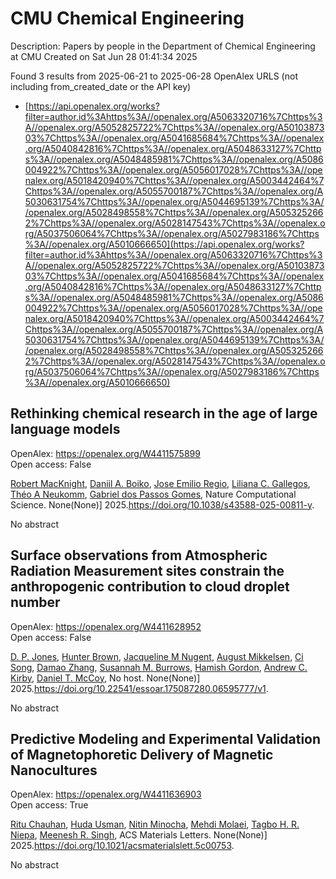 # CMU Chemical Engineering
Description: Papers by people in the Department of Chemical Engineering at CMU
Created on Sat Jun 28 01:41:34 2025

Found 3 results from 2025-06-21 to 2025-06-28
OpenAlex URLS (not including from_created_date or the API key)
- [https://api.openalex.org/works?filter=author.id%3Ahttps%3A//openalex.org/A5063320716%7Chttps%3A//openalex.org/A5052825722%7Chttps%3A//openalex.org/A5010387303%7Chttps%3A//openalex.org/A5041685684%7Chttps%3A//openalex.org/A5040842816%7Chttps%3A//openalex.org/A5048633127%7Chttps%3A//openalex.org/A5048485981%7Chttps%3A//openalex.org/A5086004922%7Chttps%3A//openalex.org/A5056017028%7Chttps%3A//openalex.org/A5018420940%7Chttps%3A//openalex.org/A5003442464%7Chttps%3A//openalex.org/A5055700187%7Chttps%3A//openalex.org/A5030631754%7Chttps%3A//openalex.org/A5044695139%7Chttps%3A//openalex.org/A5028498558%7Chttps%3A//openalex.org/A5053252662%7Chttps%3A//openalex.org/A5028147543%7Chttps%3A//openalex.org/A5037506064%7Chttps%3A//openalex.org/A5027983186%7Chttps%3A//openalex.org/A5010666650](https://api.openalex.org/works?filter=author.id%3Ahttps%3A//openalex.org/A5063320716%7Chttps%3A//openalex.org/A5052825722%7Chttps%3A//openalex.org/A5010387303%7Chttps%3A//openalex.org/A5041685684%7Chttps%3A//openalex.org/A5040842816%7Chttps%3A//openalex.org/A5048633127%7Chttps%3A//openalex.org/A5048485981%7Chttps%3A//openalex.org/A5086004922%7Chttps%3A//openalex.org/A5056017028%7Chttps%3A//openalex.org/A5018420940%7Chttps%3A//openalex.org/A5003442464%7Chttps%3A//openalex.org/A5055700187%7Chttps%3A//openalex.org/A5030631754%7Chttps%3A//openalex.org/A5044695139%7Chttps%3A//openalex.org/A5028498558%7Chttps%3A//openalex.org/A5053252662%7Chttps%3A//openalex.org/A5028147543%7Chttps%3A//openalex.org/A5037506064%7Chttps%3A//openalex.org/A5027983186%7Chttps%3A//openalex.org/A5010666650)

## Rethinking chemical research in the age of large language models   

OpenAlex: https://openalex.org/W4411575899    
Open access: False
    
[Robert MacKnight](https://openalex.org/A5060793099), [Daniil A. Boiko](https://openalex.org/A5065327102), [Jose Emilio Regio](https://openalex.org/A5118605177), [Liliana C. Gallegos](https://openalex.org/A5014333643), [Théo A Neukomm](https://openalex.org/A5118605178), [Gabriel dos Passos Gomes](https://openalex.org/A5048633127), Nature Computational Science. None(None)] 2025.https://doi.org/10.1038/s43588-025-00811-y.
    
No abstract    

    

## Surface observations from Atmospheric Radiation Measurement sites constrain the anthropogenic contribution to cloud droplet number   

OpenAlex: https://openalex.org/W4411628952    
Open access: False
    
[D. P. Jones](https://openalex.org/A5041995234), [Hunter Brown](https://openalex.org/A5113809921), [Jacqueline M Nugent](https://openalex.org/A5043769751), [August Mikkelsen](https://openalex.org/A5115775480), [Ci Song](https://openalex.org/A5103217491), [Damao Zhang](https://openalex.org/A5019233669), [Susannah M. Burrows](https://openalex.org/A5020853176), [Hamish Gordon](https://openalex.org/A5086004922), [Andrew C. Kirby](https://openalex.org/A5081266095), [Daniel T. McCoy](https://openalex.org/A5052404448), No host. None(None)] 2025.https://doi.org/10.22541/essoar.175087280.06595777/v1.
    
No abstract    

    

## Predictive Modeling and Experimental Validation of Magnetophoretic Delivery of Magnetic Nanocultures   

OpenAlex: https://openalex.org/W4411636903    
Open access: True
    
[Ritu Chauhan](https://openalex.org/A5003423341), [Huda Usman](https://openalex.org/A5006410485), [Nitin Minocha](https://openalex.org/A5060188677), [Mehdi Molaei](https://openalex.org/A5080442414), [Tagbo H. R. Niepa](https://openalex.org/A5044695139), [Meenesh R. Singh](https://openalex.org/A5003372467), ACS Materials Letters. None(None)] 2025.https://doi.org/10.1021/acsmaterialslett.5c00753.
    
No abstract    

    
